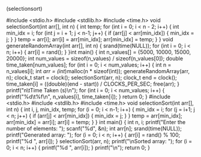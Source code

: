 (selectionsort)

#include <stdio.h>
#include <stdlib.h>
#include <time.h>
void selectionSort(int arr[], int n)
{
int temp;
for (int i = 0; i < n - 2; i++)
{
int min_idx = i;
for (int j = i + 1; j < n-1; j++)
{
if (arr[j] < arr[min_idx])
{
min_idx = j;
}
}
temp = arr[i];
arr[i] = arr[min_idx];
arr[min_idx] = temp;
}
}
void generateRandomArray(int arr[], int n)
{
srand(time(NULL));
for (int i = 0; i < n; i++)
{
arr[i] = rand();
}
}int main()
{
int n_values[] = {5000, 10000, 15000, 20000}; 
int num_values = sizeof(n_values) / sizeof(n_values[0]);
double time_taken[num_values];
for (int i = 0; i < num_values; i++)
{
int n = n_values[i];
int *arr = (int*)malloc(n * sizeof(int));
generateRandomArray(arr, n);
clock_t start = clock();
selectionSort(arr, n);
clock_t end = clock();
time_taken[i] = ((double)(end - start)) / CLOCKS_PER_SEC;
free(arr);
}
printf("n\tTime Taken (s)\n");
for (int i = 0; i < num_values; i++) {
printf("%d\t%f\n", n_values[i], time_taken[i]);
}
return 0;
}
#include <stdio.h>
#include <stdlib.h>
#include <time.h>
void selectionSort(int arr[], int n)
{
int i, j, min_idx, temp;
for (i = 0; i < n-1; i++)
{
min_idx = i;
for (j = i+1; j < n; j++)
{
if (arr[j] < arr[min_idx])
{
min_idx = j;
}
}
temp = arr[min_idx];
arr[min_idx] = arr[i];
arr[i] = temp;
}
}
int main()
{
int n, i;
printf("Enter the number of elements: ");
scanf("%d", &n);
int arr[n];
srand(time(NULL));
printf("Generated array: ");
for (i = 0; i < n; i++)
{
arr[i] = rand() % 100; 
printf("%d ", arr[i]);
}
selectionSort(arr, n);
printf("\nSorted array: ");
for (i = 0; i < n; i++)
{
printf("%d ", arr[i]);
}
printf("\n");
return 0;
}
